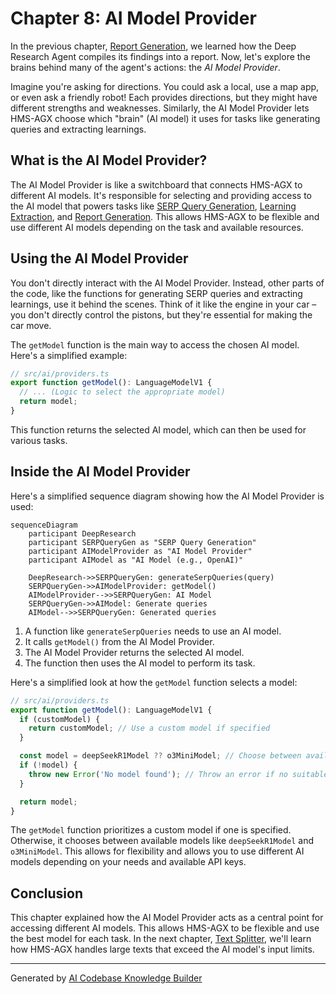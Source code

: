 # Chapter 8: AI Model Provider

In the previous chapter, [Report Generation](07_report_generation_.md), we learned how the Deep Research Agent compiles its findings into a report. Now, let's explore the brains behind many of the agent's actions: the *AI Model Provider*.

Imagine you're asking for directions. You could ask a local, use a map app, or even ask a friendly robot! Each provides directions, but they might have different strengths and weaknesses. Similarly, the AI Model Provider lets HMS-AGX choose which "brain" (AI model) it uses for tasks like generating queries and extracting learnings.

## What is the AI Model Provider?

The AI Model Provider is like a switchboard that connects HMS-AGX to different AI models.  It's responsible for selecting and providing access to the AI model that powers tasks like [SERP Query Generation](04_serp_query_generation_.md), [Learning Extraction](05_learning_extraction_.md), and [Report Generation](07_report_generation_.md).  This allows HMS-AGX to be flexible and use different AI models depending on the task and available resources.

## Using the AI Model Provider

You don't directly interact with the AI Model Provider.  Instead, other parts of the code, like the functions for generating SERP queries and extracting learnings, use it behind the scenes.  Think of it like the engine in your car – you don't directly control the pistons, but they're essential for making the car move.

The `getModel` function is the main way to access the chosen AI model.  Here's a simplified example:

```typescript
// src/ai/providers.ts
export function getModel(): LanguageModelV1 {
  // ... (Logic to select the appropriate model)
  return model;
}
```

This function returns the selected AI model, which can then be used for various tasks.

## Inside the AI Model Provider

Here's a simplified sequence diagram showing how the AI Model Provider is used:

```mermaid
sequenceDiagram
    participant DeepResearch
    participant SERPQueryGen as "SERP Query Generation"
    participant AIModelProvider as "AI Model Provider"
    participant AIModel as "AI Model (e.g., OpenAI)"

    DeepResearch->>SERPQueryGen: generateSerpQueries(query)
    SERPQueryGen->>AIModelProvider: getModel()
    AIModelProvider-->>SERPQueryGen: AI Model
    SERPQueryGen->>AIModel: Generate queries
    AIModel-->>SERPQueryGen: Generated queries
```

1.  A function like `generateSerpQueries` needs to use an AI model.
2.  It calls `getModel()` from the AI Model Provider.
3.  The AI Model Provider returns the selected AI model.
4.  The function then uses the AI model to perform its task.

Here's a simplified look at how the `getModel` function selects a model:

```typescript
// src/ai/providers.ts
export function getModel(): LanguageModelV1 {
  if (customModel) {
    return customModel; // Use a custom model if specified
  }

  const model = deepSeekR1Model ?? o3MiniModel; // Choose between available models
  if (!model) {
    throw new Error('No model found'); // Throw an error if no suitable model is found
  }

  return model;
}
```

The `getModel` function prioritizes a custom model if one is specified. Otherwise, it chooses between available models like `deepSeekR1Model` and `o3MiniModel`.  This allows for flexibility and allows you to use different AI models depending on your needs and available API keys.

## Conclusion

This chapter explained how the AI Model Provider acts as a central point for accessing different AI models. This allows HMS-AGX to be flexible and use the best model for each task.  In the next chapter, [Text Splitter](09_text_splitter_.md), we'll learn how HMS-AGX handles large texts that exceed the AI model's input limits.


---

Generated by [AI Codebase Knowledge Builder](https://github.com/The-Pocket/Tutorial-Codebase-Knowledge)
